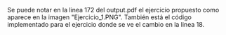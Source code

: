 Se puede notar en la linea 172 del output.pdf el ejercicio propuesto como aparece en la imagen "Ejercicio_1.PNG".
También está el código implementado para el ejercicio donde se ve el cambio en la linea 18.